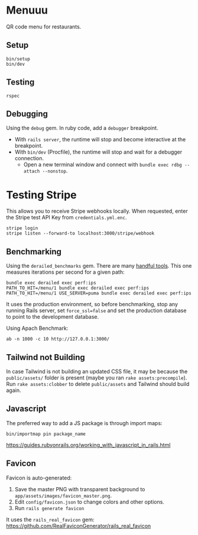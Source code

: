 # Menuuu

QR code menu for restaurants.

## Setup

```
bin/setup
bin/dev
```

## Testing

```
rspec
```

## Debugging

Using the `debug` gem. In ruby code, add a `debugger` breakpoint.

- With `rails server`, the runtime will stop and become interactive at the breakpoint.
- With `bin/dev` (Procfile), the runtime will stop and wait for a debugger connection.
  - Open a new terminal window and connect with `bundle exec rdbg --attach --nonstop`.

# Testing Stripe

This allows you to receive Stripe webhooks locally.
When requested, enter the Stripe test API Key from `credentials.yml.enc`.

```
stripe login
stripe listen --forward-to localhost:3000/stripe/webhook
```

## Benchmarking

Using the `derailed_benchmarks` gem. There are many [handful tools](https://github.com/zombocom/derailed_benchmarks).
This one measures iterations per second for a given path:

```
bundle exec derailed exec perf:ips
PATH_TO_HIT=/menu/1 bundle exec derailed exec perf:ips
PATH_TO_HIT=/menu/1 USE_SERVER=puma bundle exec derailed exec perf:ips
```

It uses the production environment, so before benchmarking, stop any running Rails server, set `force_ssl=false` and set the production database to point to the development database.

Using Apach Benchmark:

```
ab -n 1000 -c 10 http://127.0.0.1:3000/
```

## Tailwind not Building

In case Tailwind is not building an updated CSS file, it may be because
the `public/assets/` folder is present (maybe you ran `rake assets:precompile`).
Run `rake assets:clobber` to delete `public/assets` and Tailwind should build again.

## Javascript

The preferred way to add a JS package is through import maps:

```
bin/importmap pin package_name
```

https://guides.rubyonrails.org/working_with_javascript_in_rails.html

## Favicon

Favicon is auto-generated:

1. Save the master PNG with transparent background to `app/assets/images/favicon_master.png`.
2. Edit `config/favicon.json` to change colors and other options.
3. Run `rails generate favicon`

It uses the `rails_real_favicon` gem: https://github.com/RealFaviconGenerator/rails_real_favicon
